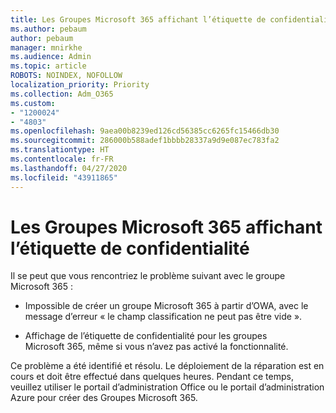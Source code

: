 ```yaml
---
title: Les Groupes Microsoft 365 affichant l’étiquette de confidentialité
ms.author: pebaum
author: pebaum
manager: mnirkhe
ms.audience: Admin
ms.topic: article
ROBOTS: NOINDEX, NOFOLLOW
localization_priority: Priority
ms.collection: Adm_O365
ms.custom:
- "1200024"
- "4803"
ms.openlocfilehash: 9aea00b8239ed126cd56385cc6265fc15466db30
ms.sourcegitcommit: 286000b588adef1bbbb28337a9d9e087ec783fa2
ms.translationtype: HT
ms.contentlocale: fr-FR
ms.lasthandoff: 04/27/2020
ms.locfileid: "43911865"
---
```

# <a name="microsoft-365-groups-showing-sensitivity-label"></a>Les Groupes Microsoft 365 affichant l’étiquette de confidentialité

Il se peut que vous rencontriez le problème suivant avec le groupe Microsoft 365 :

- Impossible de créer un groupe Microsoft 365 à partir d’OWA, avec le message d’erreur « le champ classification ne peut pas être vide ».

- Affichage de l’étiquette de confidentialité pour les groupes Microsoft 365, même si vous n’avez pas activé la fonctionnalité.

Ce problème a été identifié et résolu. Le déploiement de la réparation est en cours et doit être effectué dans quelques heures. Pendant ce temps, veuillez utiliser le portail d’administration Office ou le portail d’administration Azure pour créer des Groupes Microsoft 365.  
